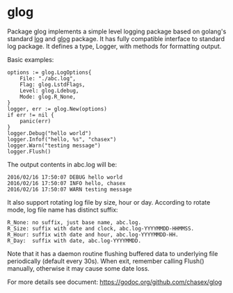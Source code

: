 # glog

Package glog implements a simple level logging package based on golang's
standard [log](github.com/golang/go/tree/master/src/log) 
and [glog](github.com/golang/glog) package. 
It has fully compatible interface to standard log package. 
It defines a type, Logger, with methods for formatting output. 

Basic examples:

    options := glog.LogOptions{
    	File: "./abc.log",
    	Flag: glog.LstdFlags,
    	Level: glog.Ldebug,
    	Mode: glog.R_None,
    }
    logger, err := glog.New(options)
    if err != nil {
    	panic(err)
    }
    logger.Debug("hello world")
    logger.Infof("hello, %s", "chasex")
    logger.Warn("testing message")
    logger.Flush()

The output contents in abc.log will be:

    2016/02/16 17:50:07 DEBUG hello world
    2016/02/16 17:50:07 INFO hello, chasex
    2016/02/16 17:50:07 WARN testing message

It also support rotating log file by size, hour or day.
According to rotate mode, log file name has distinct suffix:

    R_None: no suffix, just base name, abc.log.
    R_Size: suffix with date and clock, abc.log-YYYYMMDD-HHMMSS.
    R_Hour: suffix with date and hour, abc.log-YYYYMMDD-HH.
    R_Day:  suffix with date, abc.log-YYYYMMDD.

Note that it has a daemon routine flushing buffered data to underlying file
periodically (default every 30s). When exit, remember calling Flush() manually,
otherwise it may cause some date loss.

For more details see document: https://godoc.org/github.com/chasex/glog
